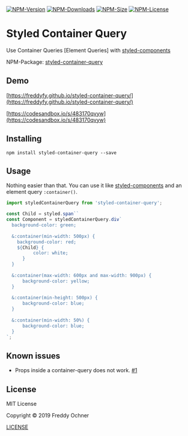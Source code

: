 <p>
    <a href="https://www.npmjs.com/package/styled-container-query" target="_blank"><img src="https://flat.badgen.net/npm/v/styled-container-query" alt="NPM-Version"/></a>
    <a href="https://www.npmjs.com/package/styled-container-query" target="_blank"><img src="https://flat.badgen.net/npm/dt/styled-container-query" alt="NPM-Downloads"/></a>
    <a href="https://www.npmjs.com/package/styled-container-query" target="_blank"><img src="https://flat.badgen.net/bundlephobia/minzip/styled-container-query" alt="NPM-Size"/></a>
    <a href="https://www.npmjs.com/package/styled-container-query" target="_blank"><img src="https://flat.badgen.net/npm/license/styled-container-query" alt="NPM-License"/></a>
</p>

# Styled Container Query
Use Container Queries \[Element Queries\] with [styled-components](https://github.com/styled-components)

NPM-Package: [styled-container-query](https://www.npmjs.com/package/styled-container-query)

## Demo
[https://freddyfy.github.io/styled-container-query/](https://freddyfy.github.io/styled-container-query/)

[https://codesandbox.io/s/483170qvyw](https://codesandbox.io/s/483170qvyw)

## Installing

```
npm install styled-container-query --save
```

## Usage
Nothing easier than that. You can use it like [styled-components](https://github.com/styled-components) and an element query `:container()`.

```javascript
import styledContainerQuery from 'styled-container-query';

const Child = styled.span``
const Component = styledContainerQuery.div`
  background-color: green;
  
  &:container(min-width: 500px) {
    background-color: red;
    ${Child} {
          color: white;
      }
  }
  
  &:container(max-width: 600px and max-width: 900px) {
      background-color: yellow;
  }
  
  &:container(min-height: 500px) {
      background-color: blue;
  }
  
  &:container(min-width: 50%) {
      background-color: blue;
  }
`;
```

## Known issues
* Props inside a container-query does not work. [#1](https://github.com/FreddyFY/styled-container-query/issues/1)

## License
MIT License

Copyright &copy; 2019 Freddy Ochner

[LICENSE](https://github.com/FreddyFY/styled-container-query/blob/master/LICENSE)
